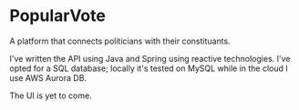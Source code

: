 # PopularVote
A platform that connects politicians with their constituants.

I've written the API using Java and Spring using reactive technologies. I've opted for a SQL database; locally it's tested on MySQL while in the cloud I use AWS Aurora DB.

The UI is yet to come.
